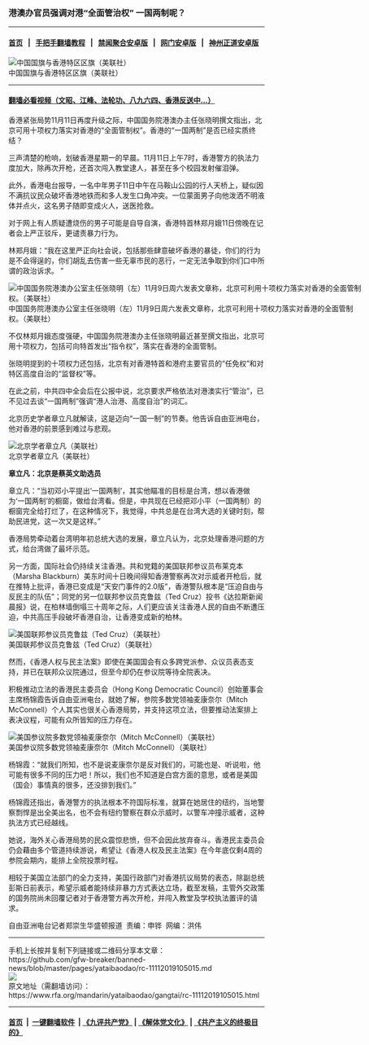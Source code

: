 ### 港澳办官员强调对港“全面管治权”  一国两制呢？
------------------------

#### [首页](https://github.com/gfw-breaker/banned-news/blob/master/README.md) &nbsp;&nbsp;|&nbsp;&nbsp; [手把手翻墙教程](https://github.com/gfw-breaker/guides/wiki) &nbsp;&nbsp;|&nbsp;&nbsp; [禁闻聚合安卓版](https://github.com/gfw-breaker/bn-android) &nbsp;&nbsp;|&nbsp;&nbsp; [网门安卓版](https://github.com/oGate2/oGate) &nbsp;&nbsp;|&nbsp;&nbsp; [神州正道安卓版](https://github.com/SzzdOgate/update) 



<div id="headerimg">
 <img alt="中国国旗与香港特区区旗（美联社）" src="https://www.rfa.org/mandarin/yataibaodao/gangtai/yl-07312019153637.html/yl731b.jpg/image" title="中国国旗与香港特区区旗（美联社）"/>
 <div id="headerimgcontents">
  <div id="headerimgcaption">
   <span>
    中国国旗与香港特区区旗（美联社）
   </span>
   <!-- zoomattribute -->
  </div>
  <!-- headerimgcaption -->
 </div>
 <!-- headerimagecontents -->
</div>

<hr/>


#### [翻墙必看视频（文昭、江峰、法轮功、八九六四、香港反送中...）](https://github.com/gfw-breaker/banned-news/blob/master/pages/links.md)

<div id="storytext">
 <div>
  <div class="slot_header">
  </div>
 </div>
 <p>
  香港紧张局势11月11日再度升级之际，中国国务院港澳办主任张晓明撰文指出，北京可用十项权力落实对香港的“全面管制权”。香港的“一国两制”是否已经实质终结？
 </p>
 <p>
 </p>
 <p>
 </p>
 <p>
  三声清楚的枪响，划破香港星期一的早晨。11月11日上午7时，香港警方的执法力度加大，除再次开枪，还首次闯入教堂逮人，甚至在多个校园发射催泪弹。
 </p>
 <p>
  此外，香港电台报导，一名中年男子11日中午在马鞍山公园的行人天桥上，疑似因不满抗议民众破坏香港地铁而和多人发生口角冲突。一位蒙面男子向他泼洒不明液体并点火，这名男子随即变成火人，送医抢救。
 </p>
 <p>
  对于网上有人质疑遭烧伤的男子可能是自导自演，香港特首林郑月娥11日傍晚在记者会上严正驳斥，更谴责暴力行为。
 </p>
 <p>
  林郑月娥：“我在这里严正向社会说，包括那些肆意破坏香港的暴徒，你们的行为是不会得逞的，你们胡乱去伤害一些无辜市民的恶行，一定无法争取到你们口中所谓的政治诉求。 ”
 </p>
 <p>
  <div class="image-inline captioned" style="width:700px;">
   <div style="width:700px;">
    <img alt="中国国务院港澳办公室主任张晓明（左）11月9日周六发表文章称，北京可利用十项权力落实对香港的全面管制权。（美联社）" src="https://www.rfa.org/mandarin/yataibaodao/gangtai/rc-11112019105015.html/yt1111.jpg" title="中国国务院港澳办公室主任张晓明（左）11月9日周六发表文章称，北京可利用十项权力落实对香港的全面管制权。（美联社）"/>
   </div>
   <div class="image-caption">
    <span style="width:700px;">
     中国国务院港澳办公室主任张晓明（左）11月9日周六发表文章称，北京可利用十项权力落实对香港的全面管制权。（美联社）
    </span>
    <span class="copyright">
    </span>
   </div>
  </div>
 </p>
 <p>
  不仅林郑月娥态度强硬，中国国务院港澳办主任张晓明最近甚至撰文指出，北京可用十项权力，包括可向特首发出“指令权”，落实在香港的全面管制。
 </p>
 <p>
  张晓明提到的十项权力还包括，北京有对香港特首和港府主要官员的“任免权”和对特区高度自治的“监督权”等。
 </p>
 <p>
  在此之前，中共四中全会后在公报中说，北京要求严格依法对港澳实行“管治”，已不见过去谈“一国两制”强调“港人治港、高度自治”的词汇。
 </p>
 <p>
  北京历史学者章立凡就解读，这是迈向“一国一制”的节奏。他告诉自由亚洲电台，他对香港的前景感到难过与悲观。
 </p>
 <p>
  <div class="image-inline captioned" style="width:940px;">
   <div style="width:940px;">
    <img alt="北京学者章立凡（美联社）" src="https://www.rfa.org/mandarin/yataibaodao/gangtai/rc-11112019105015.html/yt1111h.jpg" title="北京学者章立凡（美联社）"/>
   </div>
   <div class="image-caption">
    <span style="width:940px;">
     北京学者章立凡（美联社）
    </span>
    <span class="copyright">
    </span>
   </div>
  </div>
 </p>
 <p>
  <b>
  </b>
  <b>
   章立凡：北京是蔡英文助选员
  </b>
 </p>
 <p>
  章立凡：“当初邓小平提出‘一国两制’，其实他瞄准的目标是台湾，想以香港做为‘一国两制’的橱窗，做给台湾看。但是，中共现在已经把邓小平（一国两制）的橱窗完全给打烂了，在这种情况下，我觉得，中共总是在台湾大选的关键时刻，帮助民进党，这一次又是这样。”
 </p>
 <p>
  香港局势牵动着台湾明年初总统大选的发展，章立凡认为，北京处理香港问题的方式，给台湾做了最坏示范。
 </p>
 <p>
  另一方面，国际社会仍持续关注香港。共和党籍的美国联邦参议员布莱克本（Marsha Blackburn）美东时间十日晚间得知香港警察再次对示威者开枪后，就在推特上批评，香港已变成是“天安门事件的2.0版”，香港警队根本是“压迫自由与反民主的队伍”；同党的另一位联邦参议员克鲁兹（Ted Cruz）投书《达拉斯新闻晨报》说，在柏林墙倒塌三十周年之际，人们更应该关注香港人民的自由不断遭压迫，中共高压手段破坏香港自治，让香港变成新的柏林。
 </p>
 <p>
  <div class="image-inline captioned" style="width:700px;">
   <div style="width:700px;">
    <img alt="美国联邦参议员克鲁兹（Ted Cruz）（美联社）" src="https://www.rfa.org/mandarin/yataibaodao/gangtai/rc-11112019105015.html/yt1111z.jpg" title="美国联邦参议员克鲁兹（Ted Cruz）（美联社）"/>
   </div>
   <div class="image-caption">
    <span style="width:700px;">
     美国联邦参议员克鲁兹（Ted Cruz）（美联社）
    </span>
    <span class="copyright">
    </span>
   </div>
  </div>
 </p>
 <p>
  然而，《香港人权与民主法案》即使在美国国会有众多跨党派参、众议员表态支持，并已在联邦众议院通过，但至今却仍在参议院等待全院表决。
 </p>
 <p>
  积极推动立法的香港民主委员会（Hong Kong Democratic Council）创始董事会主席杨锦霞告诉自由亚洲电台，就她了解，参院多数党领袖麦康奈尔（Mitch McConnell）个人其实也很关心香港局势，并支持这项立法，但要推动法案排上表决议程，可能有众所皆知的压力存在。
 </p>
 <p>
  <div class="image-inline captioned" style="width:700px;">
   <div style="width:700px;">
    <img alt="美国参议院多数党领袖麦康奈尔（Mitch McConnell）（美联社）" src="https://www.rfa.org/mandarin/yataibaodao/gangtai/rc-11112019105015.html/yt1111y.jpg" title="美国参议院多数党领袖麦康奈尔（Mitch McConnell）（美联社）"/>
   </div>
   <div class="image-caption">
    <span style="width:700px;">
     美国参议院多数党领袖麦康奈尔（Mitch McConnell）（美联社）
    </span>
    <span class="copyright">
    </span>
   </div>
  </div>
 </p>
 <p>
  杨锦霞：“就我们所知，也不是说麦康奈尔是反对我们的，可能也是、听说啦，他可能有很多不同的压力吧！所以，我们也不知道是白宫方面的意思，或者是美国（国会）事情真的很多，还没排到我们。”
 </p>
 <p>
  杨锦霞还指出，香港警方的执法根本不符国际标准，就算在她居住的纽约，当地警察剽悍是出全美出名，也不会有纽约警察在群众示威时，以警车冲撞示威者，这种执法方式已经越线。
 </p>
 <p>
  她说，海外关心香港局势的民众震惊悲愤，但不会因此放弃奋斗。香港民主委员会仍会藉由多个管道持续游说，希望让《香港人权及民主法案》在今年底仅剩4周的参院会期内，能排上全院投票时程。
 </p>
 <p>
  相较于美国立法部门的全力支持，美国行政部门对香港抗议局势的表态，除副总统彭斯日前表示，希望示威者能持续非暴力方式表达立场，截至发稿，主管外交政策的国务院尚未回覆记者对于香港警方再次开枪，并闯入教堂及学校执法置评的请求。
 </p>
 <p>
  自由亚洲电台记者郑崇生华盛顿报道  责编：申铧  网编：洪伟
 </p>
</div>

<hr/>
手机上长按并复制下列链接或二维码分享本文章：<br/>
https://github.com/gfw-breaker/banned-news/blob/master/pages/yataibaodao/rc-11112019105015.md <br/>
<a href='https://github.com/gfw-breaker/banned-news/blob/master/pages/yataibaodao/rc-11112019105015.md'><img src='https://github.com/gfw-breaker/banned-news/blob/master/pages/yataibaodao/rc-11112019105015.md.png'/></a> <br/>
原文地址（需翻墙访问）：https://www.rfa.org/mandarin/yataibaodao/gangtai/rc-11112019105015.html


------------------------
#### [首页](https://github.com/gfw-breaker/banned-news/blob/master/README.md) &nbsp;|&nbsp; [一键翻墙软件](https://github.com/gfw-breaker/nogfw/blob/master/README.md) &nbsp;| [《九评共产党》](https://github.com/gfw-breaker/9ping.md/blob/master/README.md#九评之一评共产党是什么) | [《解体党文化》](https://github.com/gfw-breaker/jtdwh.md/blob/master/README.md) | [《共产主义的终极目的》](https://github.com/gfw-breaker/gczydzjmd.md/blob/master/README.md)


<img src='http://gfw-breaker.win/banned-news/pages/yataibaodao/rc-11112019105015.md' width='0px' height='0px'/>